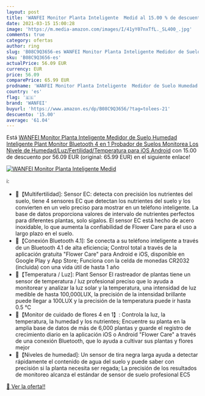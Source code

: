 ```yaml
---
layout: post
title: 'WANFEI Monitor Planta Inteligente  Medid al 15.00 % de descuento'
date: 2021-03-15 15:00:28
image: 'https://m.media-amazon.com/images/I/41yY07nxTfL._SL400_.jpg'
comments: true
category: ofertas
author: ring
slug: 'B08C9Q3656-es WANFEI Monitor Planta Inteligente Medidor de Suelo Humedad...'
sku: 'B08C9Q3656-es'
actualPrice: 56.09 EUR
currency: EUR
price: 56.09
comparePrice: 65.99 EUR
prodname: 'WANFEI Monitor Planta Inteligente  Medidor de Suelo Humedad Inteligente Plant Monitor Bluetooth 4 en 1 Probador de Suelos Monitorea Los Nivele de Humedad/Luz/Fertilidad/Temperatura para iOS Android'
country: 'es'
flag: '🇪🇸'
brand: 'WANFEI'
buyurl: 'https://www.amazon.es/dp/B08C9Q3656/?tag=tolees-21'
descuento: '15.00'
average: '61.04'
---
```


Está [WANFEI Monitor Planta Inteligente  Medidor de Suelo Humedad Inteligente Plant Monitor Bluetooth 4 en 1 Probador de Suelos Monitorea Los Nivele de Humedad/Luz/Fertilidad/Temperatura para iOS Android](https://www.amazon.es/dp/B08C9Q3656/?tag=tolees-21) con 15.00 de descuento por 56.09 EUR (original: 65.99 EUR) en el siguiente enlace!

[![WANFEI Monitor Planta Inteligente  Medid](https://m.media-amazon.com/images/I/41yY07nxTfL._SL400_.jpg)](https://www.amazon.es/dp/B08C9Q3656/?tag=tolees-21)

ℹ️:

- 🌷【Multifertilidad]: Sensor EC: detecta con precisión los nutrientes del suelo, tiene 4 sensores EC que detectan los nutrientes del suelo y los convierten en un velo preciso para mostrar en un teléfono inteligente. La base de datos proporciona valores de intervalo de nutrientes perfectos para diferentes plantas, solo sígalos. El sensor EC está hecho de acero inoxidable, lo que aumenta la confiabilidad de Flower Care para el uso a largo plazo en el suelo.
- 🌾【Conexión Bluetooth 4.1]: Se conecta a su teléfono inteligente a través de un Bluetooth 4.1 de alta eficiencia; Control total a través de la aplicación gratuita "Flower Care" para Android e iOS, disponible en Google Play y App Store; Funciona con la celda de monedas CR2032 (incluida) con una vida útil de hasta 1 año
- 🌻【Temperatura / Luz]: Plant Sensor El rastreador de plantas tiene un sensor de temperatura / luz profesional preciso que lo ayuda a monitorear y analizar la luz solar y la temperatura, una intensidad de luz medible de hasta 100,000LUX, la precisión de la intensidad brillante puede llegar a 100LUX y la precisión de la temperatura puede ir hasta 0.5 ℃
- 🌿【Monitor de cuidado de flores 4 en 1】: Controla la luz, la temperatura, la humedad y los nutrientes; Encuentre su planta en la amplia base de datos de más de 6,000 plantas y guarde el registro de crecimiento diario en la aplicación iOS o Android "Flower Care" a través de una conexión Bluetooth, que lo ayuda a cultivar sus plantas y flores mejor
- 🌱【Niveles de humedad]: Un sensor de tira negra larga ayuda a detectar rápidamente el contenido de agua del suelo y puede saber con precisión si la planta necesita ser regada; La precisión de los resultados de monitoreo alcanza el estándar de sensor de suelo profesional EC5

[🛒 Ver la oferta!!](https://www.amazon.es/dp/B08C9Q3656/?tag=tolees-21)
